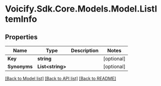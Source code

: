 # Voicify.Sdk.Core.Models.Model.ListItemInfo
## Properties

Name | Type | Description | Notes
------------ | ------------- | ------------- | -------------
**Key** | **string** |  | [optional] 
**Synonyms** | **List&lt;string&gt;** |  | [optional] 

[[Back to Model list]](../README.md#documentation-for-models) [[Back to API list]](../README.md#documentation-for-api-endpoints) [[Back to README]](../README.md)

